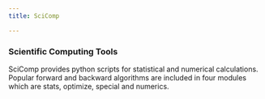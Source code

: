 ```yaml
---
title: SciComp

---
```


### Scientific Computing Tools

SciComp provides python scripts for statistical and numerical calculations. Popular forward and backward algorithms are included in four modules which are stats, optimize, special and numerics.